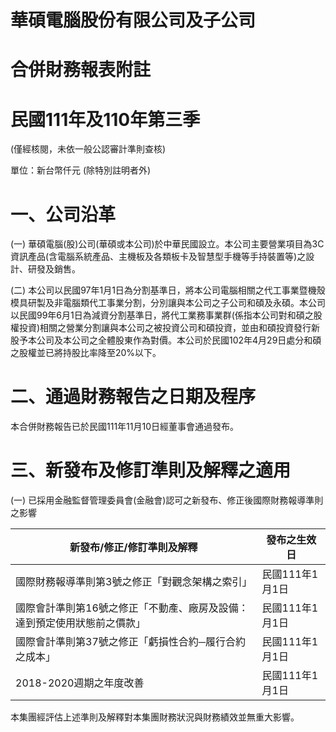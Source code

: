 # 華碩電腦股份有限公司及子公司

# 合併財務報表附註

# 民國111年及110年第三季

(僅經核閱，未依一般公認審計準則查核)

單位：新台幣仟元 (除特別註明者外)

# 一、公司沿革

(一) 華碩電腦(股)公司(華碩或本公司)於中華民國設立。本公司主要營業項目為3C資訊產品(含電腦系統產品、主機板及各類板卡及智慧型手機等手持裝置等)之設計、研發及銷售。

(二) 本公司以民國97年1月1日為分割基準日，將本公司電腦相關之代工事業暨機殼模具研製及非電腦類代工事業分割，分別讓與本公司之子公司和碩及永碩。本公司以民國99年6月1日為減資分割基準日，將代工業務事業群(係指本公司對和碩之股權投資)相關之營業分割讓與本公司之被投資公司和碩投資，並由和碩投資發行新股予本公司及本公司之全體股東作為對價。本公司於民國102年4月29日處分和碩之股權並已將持股比率降至20%以下。

# 二、通過財務報告之日期及程序

本合併財務報告已於民國111年11月10日經董事會通過發布。

# 三、新發布及修訂準則及解釋之適用

(一) 已採用金融監督管理委員會(金融會)認可之新發布、修正後國際財務報導準則之影響

|新發布/修正/修訂準則及解釋|發布之生效日|
|---|---|
|國際財務報導準則第3號之修正「對觀念架構之索引」|民國111年1月1日|
|國際會計準則第16號之修正「不動產、廠房及設備：達到預定使用狀態前之價款」|民國111年1月1日|
|國際會計準則第37號之修正「虧損性合約─履行合約之成本」|民國111年1月1日|
|2018-2020週期之年度改善|民國111年1月1日|

本集團經評估上述準則及解釋對本集團財務狀況與財務績效並無重大影響。